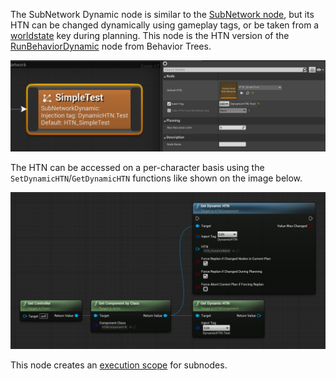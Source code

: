 The SubNetwork Dynamic node is similar to the [SubNetwork node](subnetwork.md), but its HTN can be changed dynamically using gameplay tags, or be taken from a [worldstate](planning?id=worldstates) key during planning.
This node is the HTN version of the [RunBehaviorDynamic](https://docs.unrealengine.com/en-US/InteractiveExperiences/ArtificialIntelligence/BehaviorTrees/BehaviorTreeNodeReference/BehaviorTreeNodeReferenceTasks/index.html#runbehaviordynamic) node from Behavior Trees.

![Subnetwork node example](_media/subnetwork_dynamic.png ':size=1200')

The HTN can be accessed on a per-character basis using the `SetDynamicHTN`/`GetDynamicHTN` functions like shown on the image below.

![HTN of the subnetwork node](_media/subnetwork_dynamic_usage.png ':size=1200')

This node creates an [execution scope](decorator?id=execution-scope) for subnodes.

